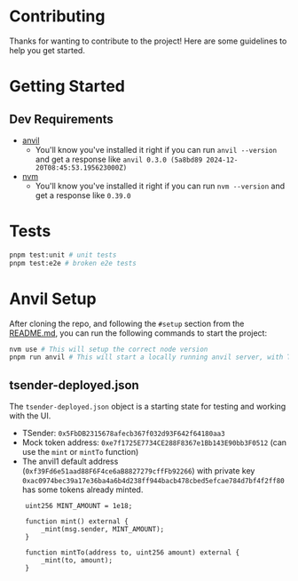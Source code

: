 # Contributing

Thanks for wanting to contribute to the project! Here are some guidelines to help you get started.

# Getting Started

## Dev Requirements

- [anvil](https://book.getfoundry.sh/anvil/)
    - You'll know you've installed it right if you can run `anvil --version` and get a response like `anvil 0.3.0 (5a8bd89 2024-12-20T08:45:53.195623000Z)`
- [nvm](https://github.com/nvm-sh/nvm)
    - You'll know you've installed it right if you can run `nvm --version` and get a response like `0.39.0`

# Tests

```bash
pnpm test:unit # unit tests
pnpm test:e2e # broken e2e tests
```

# Anvil Setup

After cloning the repo, and following the `#setup` section from the [README.md](../README.md), you can run the following commands to start the project:

```bash
nvm use # This will setup the correct node version
pnpm run anvil # This will start a locally running anvil server, with TSender deployed
```

## tsender-deployed.json

The `tsender-deployed.json` object is a starting state for testing and working with the UI.

- TSender: `0x5FbDB2315678afecb367f032d93F642f64180aa3`
- Mock token address: `0xe7f1725E7734CE288F8367e1Bb143E90bb3F0512` (can use the `mint` or `mintTo` function)
- The anvil1 default address (`0xf39Fd6e51aad88F6F4ce6aB8827279cffFb92266`) with private key `0xac0974bec39a17e36ba4a6b4d238ff944bacb478cbed5efcae784d7bf4f2ff80` has some tokens already minted.

```solidity
    uint256 MINT_AMOUNT = 1e18;

    function mint() external {
        _mint(msg.sender, MINT_AMOUNT);
    }

    function mintTo(address to, uint256 amount) external {
        _mint(to, amount);
    }
```